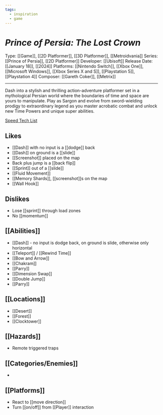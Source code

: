 ```yaml
---
tags:
  - inspiration
  - game
---
```

# _Prince of Persia: The Lost Crown_

Type: [[Game]], [[2D Platformer]], [[3D Platformer]], [[Metroidvania]]
Series: [[Prince of Persia]], [[2D Platformer]]
Developer: [[Ubisoft]]
Release Date: [[January 18]], [[2024]]
Platforms: [[Nintendo Switch]], [[Xbox One]], [[Microsoft Windows]], [[Xbox Series X and S]], [[Playstation 5]], [[Playstation 4]]
Composer: [[Gareth Coker]], [[Metrix]]

----

Dash into a stylish and thrilling action-adventure platformer set in a mythological Persian world where the boundaries of time and space are yours to manipulate. Play as Sargon and evolve from sword-wielding prodigy to extraordinary legend as you master acrobatic combat and unlock new Time Powers and unique super abilities.

[Speed Tech List](https://docs.google.com/document/d/1AqcPYkCsy2LehYHNLWPKLBQLMbF8X2sBQvRGw2OT_YM/edit?usp=sharing)

## Likes
* [[Dash]] with no input is a [[dodge]] back
* [[Dash]] on ground is a [[slide]]
* [[Screenshot]] placed on the map
* Back plus jump is a [[back flip]]
* [[Sprint]] out of a [[slide]]
* [[Fluid Movement]]
* [[Memory Shards]], [[screenshot]]s on the map
* [[Wall Hook]]

## Dislikes
* Lose [[sprint]] through load zones
* No [[momentum]]

## [[Abilities]]
* [[Dash]] - no input is dodge back, on ground is slide, otherwise only horizontal
* [[Teleport]] / [[Rewind Time]]
* [[Bow and Arrow]]
* [[Chakram]]
* [[Parry]]
* [[Dimension Swap]]
* [[Double Jump]]
* [[Parry]]

## [[Locations]]
* [[Desert]]
* [[Forest]]
* [[Clocktower]]

## [[Hazards]]
* Remote triggered traps

## [[Categories/Enemies]]
* 

## [[Platforms]]
* React to [[move direction]]
* Turn [[on/off]] from [[Player]] interaction